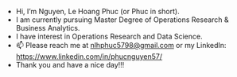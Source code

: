 - Hi, I’m Nguyen, Le Hoang Phuc (or Phuc in short).
- I am currently pursuing Master Degree of Operations Research & Business Analytics.
- I have interest in Operations Research and Data Science.
- 📫 Please reach me at nlhphuc5798@gmail.com or my LinkedIn: https://www.linkedin.com/in/phucnguyen57/
- Thank you and have a nice day!!!
